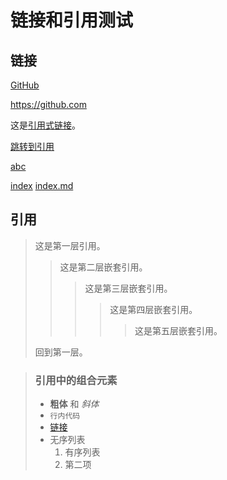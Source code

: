 # 链接和引用测试

## 链接

[GitHub](https://github.com "GitHub 主页")

<https://github.com>

这是[引用式链接][1]。

[1]: https://github.com

[跳转到引用](#引用)

[abc](./test-tables.md)

[index](./index.md)
[index.md](./index.md)

## 引用

> 这是第一层引用。
>
> > 这是第二层嵌套引用。
> >
> > > 这是第三层嵌套引用。
> > > > 这是第四层嵌套引用。
> > > > >这是第五层嵌套引用。
>
> 回到第一层。

> ### 引用中的组合元素
>
> - **粗体** 和 *斜体*
> - `行内代码`
> - [链接](https://example.com)
> - 无序列表
>   1. 有序列表
>   2. 第二项
